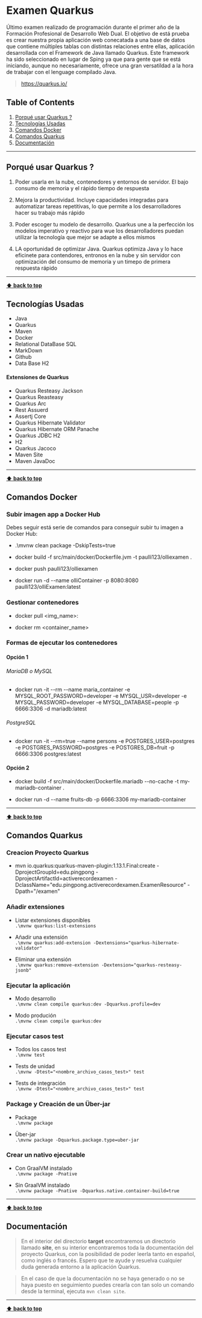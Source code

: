 # Examen Quarkus

Último examen realizado de programación durante el primer año de la Formación Profesional de Desarrollo Web Dual. El objetivo de está prueba es crear nuestra propia aplicación web conecatada a una base de datos que contiene múltiples tablas con distintas relaciones entre ellas, aplicación desarrollada con el Framework de Java llamado Quarkus. Este framework ha sido seleccionado en lugar de Sping ya que para gente que se está iniciando, aunque no necesariamente, ofrece una gran versatildad a la hora de trabajar con el lenguage compilado Java. 

> https://quarkus.io/



## Table of Contents

1. [Porqué usar Quarkus ?](#porqué-usar-quarkus-?)
1. [Tecnologías Usadas](#tecnologías-usadas)
1. [Comandos Docker](#comandos-docker)
1. [Comandos Quarkus](#comandos-quarkus)
1. [Documentación](#documentación)
---



## Porqué usar Quarkus ?

1. Poder usarla en la nube, contenedores y entornos de servidor. El bajo consumo de memoria y el rápido tiempo de respuesta

2. Mejora la productividad. Incluye capacidades integradas para automatizar tareas repetitivas, lo que permite a los desarrolladores hacer su trabajo más rápido

3. Poder escoger tu modelo de desarrollo. Quarkus une a la perfección los modelos imperativo y reactivo para wue los desarrolladores puedan utilizar la tecnología que mejor se adapte a ellos mismos

4. LA oportunidad de optimizar Java. Quarkus optimiza Java y lo hace eficinete para contendores, entronos en la nube y sin servidor con optimización del consumo de memoria y un timepo de primera respuesta rápido

---

**[⬆ back to top](#table-of-contents)**



## Tecnologías Usadas

- Java
- Quarkus
- Maven
- Docker
- Relational DataBase SQL
- MarkDown
- Github
- Data Base H2

#### Extensiones de Quarkus

- Quarkus Resteasy Jackson
- Quarkus Reasteasy
- Quarkus Arc
- Rest Assuerd
- Assertj Core
- Quarkus Hibernate Validator
- Quarkus Hibernate ORM Panache
- Quarkus JDBC H2
- H2
- Quarkus Jacoco
- Maven Site
- Maven JavaDoc

---

**[⬆ back to top](#table-of-contents)**



## Comandos Docker

### Subir imagen app a Docker Hub

Debes seguir está serie de comandos para conseguir subir tu imagen a Docker Hub:

- .\mvnw clean package -DskipTests=true

- docker build -f src/main/docker/Dockerfile.jvm -t paulli123/olliexamen .

- docker push paulli123/olliexamen

- docker run -d --name olliContainer -p 8080:8080 paulli123/olliExamen:latest



### Gestionar contenedores

- docker pull <img_name>:<tag>

- docker rm <container_name>



### Formas de ejecutar los contenedores

#### Opción 1

###### MariaDB o MySQL

- docker run -it --rm --name maria_container -e MYSQL_ROOT_PASSWORD=developer -e MYSQL_USR=developer -e MYSQL_PASSWORD=developer -e MYSQL_DATABASE=people -p 6666:3306 -d mariadb:latest

###### PostgreSQL

- docker run -it --rm=true --name persons -e POSTGRES_USER=postgres -e POSTGRES_PASSWORD=postgres -e POSTGRES_DB=fruit -p 6666:3306 postgres:latest


#### Opción 2

- docker build -f src/main/docker/Dockerfile.mariadb --no-cache -t my-mariadb-container .

- docker run -d --name fruits-db -p 6666:3306 my-mariadb-container

---

**[⬆ back to top](#table-of-contents)**



## Comandos Quarkus

### Creacion Proyecto Quarkus

- mvn io.quarkus:quarkus-maven-plugin:1.13.1.Final:create -DprojectGroupId=edu.pingpong -DprojectArtifactId=activerecordexamen -DclassName="edu.pingpong.activerecordexamen.ExamenResource" -Dpath="/examen"


### Añadir extensiones

- Listar extensiones disponibles <br>
`.\mvnw quarkus:list-extensions`

- Añadir una extensión <br>
`.\mvnw quarkus:add-extension -Dextensions="quarkus-hibernate-validator"`

- Eliminar una extensión <br>
`.\mvnw quarkus:remove-extension -Dextension="quarkus-resteasy-jsonb"`


### Ejecutar la aplicación

- Modo desarrollo <br>
`.\mvnw clean compile quarkus:dev -Dquarkus.profile=dev`

- Modo produción <br>
`.\mvnw clean compile quarkus:dev`


### Ejecutar casos test

- Todos los casos test <br>
`.\mvnw test`

- Tests de unidad <br>
`.\mvnw -Dtest="<nombre_archivo_casos_test>" test`

- Tests de integración <br>
`.\mvnw -Dtest="<nombre_archivo_casos_test>" test`


### Package y Creación de un Über-jar

- Package <br>
`.\mvnw package`

- Über-jar <br>
`.\mvnw package -Dquarkus.package.type=uber-jar`

### Crear un nativo ejecutable 

- Con GraalVM instalado <br>
`.\mvnw package -Pnative`

- Sin GraalVM instalado <br>
`.\mvnw package -Pnative -Dquarkus.native.container-build=true`

---

**[⬆ back to top](#table-of-contents)**



## Documentación

> En el interior del directorio **target** encontraremos un directorio llamado **site**, en su interior encontraremos toda la documentación del proyecto Quarkus, con la posibilidad de poder leerla tanto en español, como inglés o francés. Espero que te ayude y resuelva cualquier duda generada entorno a la aplicación Quarkus. 

> En el caso de que la documentación no se haya generado o no se haya puesto en seguimiento puedes crearla con tan solo un comando desde la terminal, ejecuta `mvn clean site`.

---

**[⬆ back to top](#table-of-contents)**